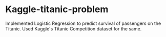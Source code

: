 # Kaggle-titanic-problem
Implemented Logistic Regression to predict survival of passengers on the Titanic. Used Kaggle's Titanic Competition dataset for the same.
